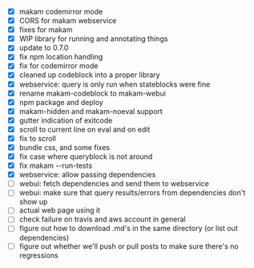 - [x] makam codemirror mode
- [x] CORS for makam webservice
- [x] fixes for makam
- [x] WIP library for running and annotating things
- [x] update to 0.7.0
- [x] fix npm location handling
- [x] fix for codemirror mode
- [x] cleaned up codeblock into a proper library
- [x] webservice: query is only run when stateblocks were fine
- [x] rename makam-codeblock to makam-webui
- [x] npm package and deploy
- [x] makam-hidden and makam-noeval support
- [x] gutter indication of exitcode
- [x] scroll to current line on eval and on edit
- [x] fix to scroll
- [x] bundle css, and some fixes
- [x] fix case where queryblock is not around
- [x] fix makam --run-tests
- [x] webservice: allow passing dependencies
- [ ] webui: fetch dependencies and send them to webservice
- [ ] webui: make sure that query results/errors from dependencies don't show up
- [ ] actual web page using it
- [ ] check failure on travis and aws account in general
- [ ] figure out how to download .md's in the same directory (or list out dependencies)
- [ ] figure out whether we'll push or pull posts to make sure there's no regressions
